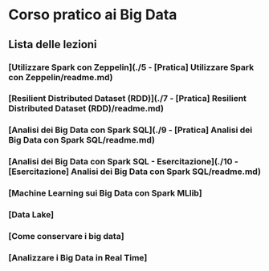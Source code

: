 # Corso pratico ai Big Data


## Lista delle lezioni

### [Utilizzare Spark con Zeppelin](./5 - [Pratica] Utilizzare Spark con Zeppelin/readme.md)

### [Resilient Distributed Dataset (RDD)](./7 - [Pratica] Resilient Distributed Dataset (RDD)/readme.md)

### [Analisi dei Big Data con Spark SQL](./9 - [Pratica] Analisi dei Big Data con Spark SQL/readme.md)

### [Analisi dei Big Data con Spark SQL - Esercitazione](./10 - [Esercitazione] Analisi dei Big Data con Spark SQL/readme.md)

### [Machine Learning sui Big Data con Spark MLlib]

### [Data Lake]

### [Come conservare i big data]

### [Analizzare i Big Data in Real Time]